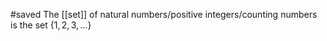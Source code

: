 #saved
The [[set]] of natural numbers/positive integers/counting numbers is the set $\left\{1,2,3,\dots\right\}$